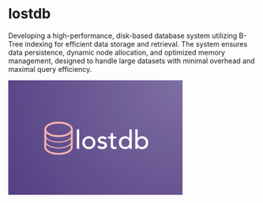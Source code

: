 
# lostdb

Developing a high-performance, disk-based database system utilizing B-Tree indexing for efficient data storage and retrieval. The system ensures data persistence, dynamic node allocation, and optimized memory management, designed to handle large datasets with minimal overhead and maximal query efficiency.


<img src="https://github.com/lostmartian/lostdb/blob/main/readmefiles/logo.png" width = 70% height=70%>

